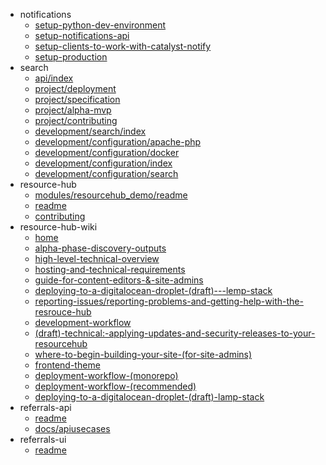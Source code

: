 - notifications
  - [setup-python-dev-environment](notifications/setup-python-dev-environment)
  - [setup-notifications-api](notifications/setup-notifications-api)
  - [setup-clients-to-work-with-catalyst-notify](notifications/setup-clients-to-work-with-catalyst-notify)
  - [setup-production](notifications/setup-production)
- search
  - [api/index](search/api/index)
  - [project/deployment](search/project/deployment)
  - [project/specification](search/project/specification)
  - [project/alpha-mvp](search/project/alpha-mvp)
  - [project/contributing](search/project/contributing)
  - [development/search/index](search/development/search/index)
  - [development/configuration/apache-php](search/development/configuration/apache-php)
  - [development/configuration/docker](search/development/configuration/docker)
  - [development/configuration/index](search/development/configuration/index)
  - [development/configuration/search](search/development/configuration/search)
- resource-hub
  - [modules/resourcehub_demo/readme](resource-hub/modules/resourcehub_demo/readme)
  - [readme](resource-hub/readme)
  - [contributing](resource-hub/contributing)
- resource-hub-wiki
  - [home](resource-hub-wiki/home)
  - [alpha-phase-discovery-outputs](resource-hub-wiki/alpha-phase-discovery-outputs)
  - [high-level-technical-overview](resource-hub-wiki/high-level-technical-overview)
  - [hosting-and-technical-requirements](resource-hub-wiki/hosting-and-technical-requirements)
  - [guide-for-content-editors-&-site-admins](resource-hub-wiki/guide-for-content-editors-&-site-admins)
  - [deploying-to-a-digitalocean-droplet-(draft)---lemp-stack](resource-hub-wiki/deploying-to-a-digitalocean-droplet-(draft)---lemp-stack)
  - [reporting-issues/reporting-problems-and-getting-help-with-the-resrouce-hub](resource-hub-wiki/reporting-issues/reporting-problems-and-getting-help-with-the-resrouce-hub)
  - [development-workflow](resource-hub-wiki/development-workflow)
  - [(draft)-technical:-applying-updates-and-security-releases-to-your-resourcehub](resource-hub-wiki/(draft)-technical:-applying-updates-and-security-releases-to-your-resourcehub)
  - [where-to-begin-building-your-site-(for-site-admins)](resource-hub-wiki/where-to-begin-building-your-site-(for-site-admins))
  - [frontend-theme](resource-hub-wiki/frontend-theme)
  - [deployment-workflow-(monorepo)](resource-hub-wiki/deployment-workflow-(monorepo))
  - [deployment-workflow-(recommended)](resource-hub-wiki/deployment-workflow-(recommended))
  - [deploying-to-a-digitalocean-droplet-(draft)-lamp-stack](resource-hub-wiki/deploying-to-a-digitalocean-droplet-(draft)-lamp-stack)
- referrals-api
  - [readme](referrals-api/readme)
  - [docs/apiusecases](referrals-api/docs/apiusecases)
- referrals-ui
  - [readme](referrals-ui/readme)
